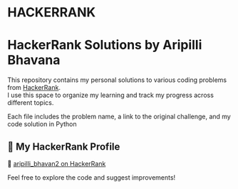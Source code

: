 # HACKERRANK
# HackerRank Solutions by Aripilli Bhavana

This repository contains my personal solutions to various coding problems from [HackerRank](https://www.hackerrank.com/profile/aripilli_bhavan2).  
I use this space to organize my learning and track my progress across different topics.


Each file includes the problem name, a link to the original challenge, and my code solution in Python 
## 🚀 My HackerRank Profile

🔗 [aripilli_bhavan2 on HackerRank](https://www.hackerrank.com/profile/aripilli_bhavan2)

Feel free to explore the code and suggest improvements!
